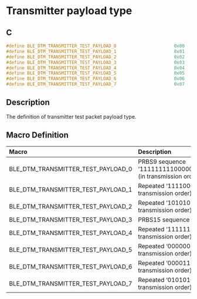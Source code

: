 # Transmitter payload type

## C

```c
#define BLE_DTM_TRANSMITTER_TEST_PAYLOAD_0                      0x00
#define BLE_DTM_TRANSMITTER_TEST_PAYLOAD_1                      0x01
#define BLE_DTM_TRANSMITTER_TEST_PAYLOAD_2                      0x02
#define BLE_DTM_TRANSMITTER_TEST_PAYLOAD_3                      0x03
#define BLE_DTM_TRANSMITTER_TEST_PAYLOAD_4                      0x04
#define BLE_DTM_TRANSMITTER_TEST_PAYLOAD_5                      0x05
#define BLE_DTM_TRANSMITTER_TEST_PAYLOAD_6                      0x06
#define BLE_DTM_TRANSMITTER_TEST_PAYLOAD_7                      0x07
```

## Description

The definition of transmitter test packet payload type.

## Macro Definition

|Macro|Description|
|:---|:---|
|BLE_DTM_TRANSMITTER_TEST_PAYLOAD_0|PRBS9 sequence ‘11111111100000111101…’ (in transmission order)|
|BLE_DTM_TRANSMITTER_TEST_PAYLOAD_1|Repeated ‘11110000’ (in transmission order) sequence|
|BLE_DTM_TRANSMITTER_TEST_PAYLOAD_2|Repeated ‘10101010’ (in transmission order) sequence|
|BLE_DTM_TRANSMITTER_TEST_PAYLOAD_3|PRBS15 sequence|
|BLE_DTM_TRANSMITTER_TEST_PAYLOAD_4|Repeated ‘11111111’ (in transmission order) sequence|
|BLE_DTM_TRANSMITTER_TEST_PAYLOAD_5|Repeated ‘00000000’ (in transmission order) sequence|
|BLE_DTM_TRANSMITTER_TEST_PAYLOAD_6|Repeated ‘00001111’ (in transmission order) sequence|
|BLE_DTM_TRANSMITTER_TEST_PAYLOAD_7|Repeated ‘01010101’ (in transmission order) sequence|
